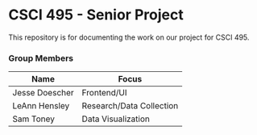 # CSCI 495 - Senior Project

This repository is for documenting the work on our project for CSCI 495.

### Group Members
Name | Focus
------- | -------
Jesse Doescher | Frontend/UI 
LeAnn Hensley | Research/Data Collection
Sam Toney | Data Visualization

